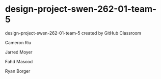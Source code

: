 # design-project-swen-262-01-team-5
design-project-swen-262-01-team-5 created by GitHub Classroom

Cameron Riu

Jarred Moyer

Fahd Masood

Ryan Borger
